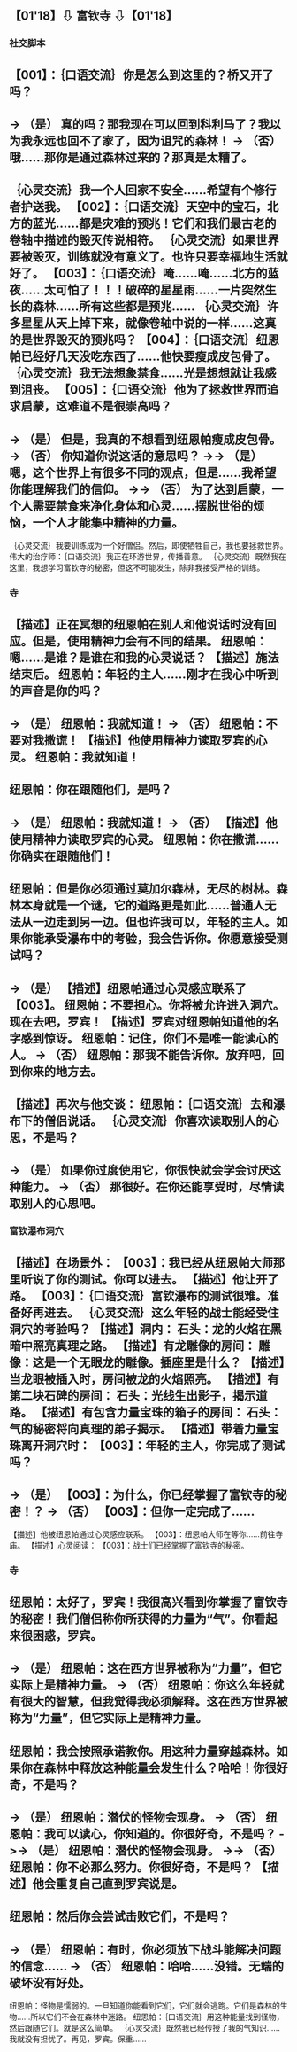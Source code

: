## 【01'18】⇩ 富钦寺 ⇩【01'18】
### 社交脚本 
【001】：｛口语交流｝你是怎么到这里的？桥又开了吗？
--------------------------------------------
-> （是）
真的吗？那我现在可以回到科利马了？我以为我永远也回不了家了，因为诅咒的森林！
-> （否）
哦……那你是通过森林过来的？那真是太糟了。
--------------------------------------------
｛心灵交流｝我一个人回家不安全……希望有个修行者护送我。
【002】：｛口语交流｝天空中的宝石，北方的蓝光……都是灾难的预兆！它们和我们最古老的卷轴中描述的毁灭传说相符。
｛心灵交流｝如果世界要被毁灭，训练就没有意义了。也许只要幸福地生活就好了。
【003】：｛口语交流｝唵……唵……北方的蓝夜……太可怕了！！！破碎的星星雨……一片突然生长的森林……所有这些都是预兆……
｛心灵交流｝许多星星从天上掉下来，就像卷轴中说的一样……这真的是世界毁灭的预兆吗？
【004】：｛口语交流｝纽恩帕已经好几天没吃东西了……他快要瘦成皮包骨了。
｛心灵交流｝我无法想象禁食……光是想想就让我感到沮丧。
【005】：｛口语交流｝他为了拯救世界而追求启蒙，这难道不是很崇高吗？
--------------------------------------------
-> （是）
但是，我真的不想看到纽恩帕瘦成皮包骨。
-> （否）
你知道你说这话的意思吗？
->-> （是）
嗯，这个世界上有很多不同的观点，但是……我希望你能理解我们的信仰。
->-> （否）
为了达到启蒙，一个人需要禁食来净化身体和心灵……摆脱世俗的烦恼，一个人才能集中精神的力量。
--------------------------------------------
｛心灵交流｝我要训练成为一个好僧侣。然后，即使牺牲自己，我也要拯救世界。
伟大的治疗师：｛口语交流｝我正在环游世界，传播善意。
｛心灵交流｝既然我在这里，我想学习富钦寺的秘密，但这不可能发生，除非我接受严格的训练。
### 寺
【描述】正在冥想的纽恩帕在别人和他说话时没有回应。但是，使用精神力会有不同的结果。
纽恩帕：嗯……是谁？是谁在和我的心灵说话？
【描述】施法结束后。
纽恩帕：年轻的主人……刚才在我心中听到的声音是你的吗？
-----------------------------------------------------------
-> （是）
纽恩帕：我就知道！
-> （否）
纽恩帕：不要对我撒谎！
【描述】他使用精神力读取罗宾的心灵。
纽恩帕：我就知道！
-----------------------------------------------------------
纽恩帕：你在跟随他们，是吗？
-----------------------------------------------------------
-> （是）
纽恩帕：我就知道！
-> （否）
【描述】他使用精神力读取罗宾的心灵。
纽恩帕：你在撒谎……你确实在跟随他们！
-----------------------------------------------------------
纽恩帕：但是你必须通过莫加尔森林，无尽的树林。森林本身就是一个谜，它的道路更是如此……普通人无法从一边走到另一边。但也许我可以，年轻的主人。如果你能承受瀑布中的考验，我会告诉你。你愿意接受测试吗？
-----------------------------------------------------------
-> （是）
【描述】纽恩帕通过心灵感应联系了【003】。
纽恩帕：不要担心。你将被允许进入洞穴。现在去吧，罗宾！
【描述】罗宾对纽恩帕知道他的名字感到惊讶。
纽恩帕：记住，你们不是唯一能读心的人。
-> （否）
纽恩帕：那我不能告诉你。放弃吧，回到你来的地方去。
-----------------------------------------------------------
【描述】再次与他交谈：
纽恩帕：｛口语交流｝去和瀑布下的僧侣说话。
｛心灵交流｝你喜欢读取别人的心思，不是吗？
--------------------------------------------
-> （是）
如果你过度使用它，你很快就会学会讨厌这种能力。
-> （否）
那很好。在你还能享受时，尽情读取别人的心思吧。
--------------------------------------------
### 富钦瀑布洞穴
【描述】在场景外：
【003】：我已经从纽恩帕大师那里听说了你的测试。你可以进去。
【描述】他让开了路。
【003】：｛口语交流｝富钦瀑布的测试很难。准备好再进去。
｛心灵交流｝这么年轻的战士能经受住洞穴的考验吗？
【描述】洞内：
石头：龙的火焰在黑暗中照亮真理之路。
【描述】有龙雕像的房间：
雕像：这是一个无眼龙的雕像。插座里是什么？
【描述】当龙眼被插入时，房间被龙的火焰照亮。
【描述】有第二块石碑的房间：
石头：光线生出影子，揭示道路。
【描述】有包含力量宝珠的箱子的房间：
石头：气的秘密将向真理的弟子揭示。
【描述】带着力量宝珠离开洞穴时：
【003】：年轻的主人，你完成了测试吗？
-----------------------------------------------------------
-> （是）
【003】：为什么，你已经掌握了富钦寺的秘密！？
-> （否）
【003】：但你一定完成了……
-----------------------------------------------------------
【描述】他被纽恩帕通过心灵感应联系。
【003】：纽恩帕大师在等你……前往寺庙。
【描述】心灵阅读：
【003】：战士们已经掌握了富钦寺的秘密。
### 寺
纽恩帕：太好了，罗宾！我很高兴看到你掌握了富钦寺的秘密！我们僧侣称你所获得的力量为“气”。你看起来很困惑，罗宾。
-----------------------------------------------------------
-> （是）
纽恩帕：这在西方世界被称为“力量”，但它实际上是精神力量。
-> （否）
纽恩帕：你这么年轻就有很大的智慧，但我觉得我必须解释。这在西方世界被称为“力量”，但它实际上是精神力量。
-----------------------------------------------------------
纽恩帕：我会按照承诺教你。用这种力量穿越森林。如果你在森林中释放这种能量会发生什么？哈哈！你很好奇，不是吗？
-----------------------------------------------------------
-> （是）
纽恩帕：潜伏的怪物会现身。
-> （否）
纽恩帕：我可以读心，你知道的。你很好奇，不是吗？
->-> （是）
纽恩帕：潜伏的怪物会现身。
->-> （否）
纽恩帕：你不必那么努力。你很好奇，不是吗？
【描述】他会重复自己直到罗宾说是。
-----------------------------------------------------------
纽恩帕：然后你会尝试击败它们，不是吗？
-----------------------------------------------------------
-> （是）
纽恩帕：有时，你必须放下战斗能解决问题的信念……
-> （否）
纽恩帕：哈哈……没错。无端的破坏没有好处。
-----------------------------------------------------------
纽恩帕：怪物是懦弱的。一旦知道你能看到它们，它们就会逃跑。它们是森林的生物……所以它们不会在森林中迷路。
纽恩帕：｛口语交流｝用这种能量找到怪物，然后跟随它们。就是这么简单。
｛心灵交流｝既然我已经传授了我的气知识……我就没有担忧了。再见，罗宾。保重……